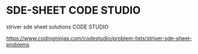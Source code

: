 # SDE-SHEET CODE STUDIO
striver sde sheet solutions CODE STUDIO 

https://www.codingninjas.com/codestudio/problem-lists/striver-sde-sheet-problems
